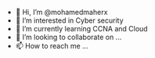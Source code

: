 - 👋 Hi, I’m @mohamedmaherx
- 👀 I’m interested in Cyber security 
- 🌱 I’m currently learning CCNA and Cloud
- 💞️ I’m looking to collaborate on ...
- 📫 How to reach me ...

<!---
mohamedmaherx/mohamedmaherx is a ✨ special ✨ repository because its `README.md` (this file) appears on your GitHub profile.
You can click the Preview link to take a look at your changes.
--->
